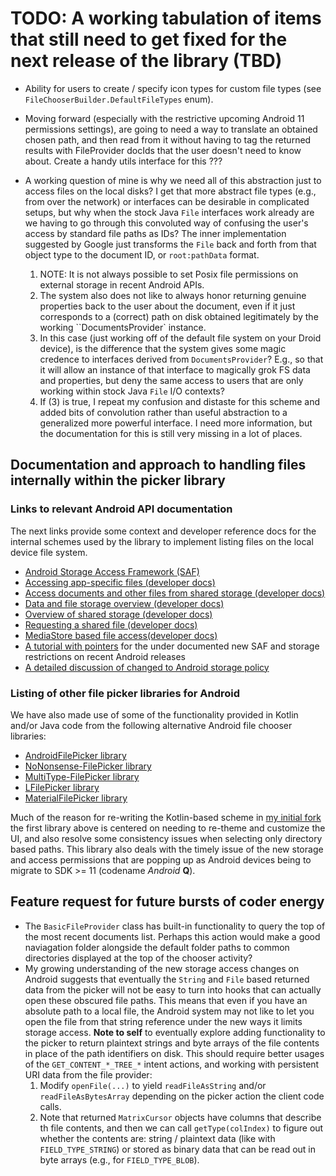 # TODO: A working tabulation of items that still need to get fixed for the next release of the library (TBD)

* Ability for users to create / specify icon types for custom file types (see ``FileChooserBuilder.DefaultFileTypes`` enum).
* Moving forward (especially with the restrictive upcoming Android 11 permissions settings), are going to need a way to
  translate an obtained chosen path, and then read from it without having to tag the returned results with
  FileProvider docIds that the user doesn't need to know about. Create a handy utils interface for this ???

* A working question of mine is why we need all of this abstraction just to access files on the local disks?
  I get that more abstract file types (e.g., from over the network) or interfaces can be desirable in complicated setups,
  but why when the stock Java ``File`` interfaces work already are we having to go through this convoluted way of
  confusing the user's access by standard file paths as IDs? The inner implementation suggested by Google just
  transforms the ``File`` back and forth from that object type to the document ID, or ``root:pathData`` format.
  1. NOTE: It is not always possible to set Posix file permissions on external storage in recent Android APIs.
  2. The system also does not like to always honor returning genuine properties back to the user about the document,
     even if it just corresponds to a (correct) path on disk obtained legitimately by the working ``DocumentsProvider` instance.
  3. In this case (just working off of the default file system on your Droid device), is the difference that the system
     gives some magic credence to interfaces derived from ``DocumentsProvider``? E.g., so that it will allow an
     instance of that interface to magically grok FS data and properties, but deny the same access to users that are only
     working within stock Java ``File`` I/O contexts?
  4. If (3) is true, I repeat my confusion and distaste for this scheme and added bits of convolution rather than
     useful abstraction to a generalized more powerful interface.
     I need more information, but the documentation for this is still very missing in a lot of places.

## Documentation and approach to handling files internally within the picker library

### Links to relevant Android API documentation

The next links provide some context and developer reference docs for the internal schemes used by the 
library to implement listing files on the local device file system. 
* [Android Storage Access Framework (SAF)](https://developer.android.com/guide/topics/providers/document-provider)
* [Accessing app-specific files (developer docs)](https://developer.android.com/training/data-storage/app-specific)
* [Access documents and other files from shared storage (developer docs)](https://developer.android.com/training/data-storage/shared/documents-files)
* [Data and file storage overview (developer docs)](https://developer.android.com/training/data-storage)
* [Overview of shared storage (developer docs)](https://developer.android.com/training/data-storage/shared)
* [Requesting a shared file (developer docs)](https://developer.android.com/training/secure-file-sharing/request-file.html)
* [MediaStore based file access(developer docs)](https://developer.android.com/reference/android/provider/MediaStore)
* [A tutorial with pointers](https://medium.com/androiddevelopers/building-a-documentsprovider-f7f2fb38e86a) 
   for the under documented new SAF and storage restrictions on recent Android releases
* [A detailed discussion of changed to Android storage policy](http://thewindowsupdate.com/2020/06/03/scoped-storage-in-android-10-android-11/)

### Listing of other file picker libraries for Android

We have also made use of some of the functionality provided in Kotlin and/or Java code from the 
following alternative Android file chooser libraries:
* [AndroidFilePicker library](https://github.com/rosuH/AndroidFilePicker)
* [NoNonsense-FilePicker library](https://github.com/spacecowboy/NoNonsense-FilePicker)
* [MultiType-FilePicker library](https://github.com/fishwjy/MultiType-FilePicker/blob/master/filepicker/src/main/java/com/vincent/filepicker/filter/callback/FileLoaderCallbacks.java)
* [LFilePicker library](https://github.com/leonHua/LFilePicker)
* [MaterialFilePicker library](https://github.com/nbsp-team/MaterialFilePicker)

Much of the reason for re-writing the Kotlin-based scheme in 
[my initial fork](https://github.com/maxieds/AndroidFilePicker) 
the first library above is 
centered on needing to re-theme and customize the UI, and also resolve some consistency issues 
when selecting only directory based paths. This library also deals with the timely issue of the 
new storage and access permissions that are popping up as Android devices being to migrate to 
SDK >= 11 (codename *Android* **Q**).

## Feature request for future bursts of coder energy

* The ``BasicFileProvider`` class has built-in functionality to query the top of the most recent 
  documents list. Perhaps this action would make a good naviagation folder alongside the 
  default folder paths to common directories displayed at the top of the chooser activity?
* My growing understanding of the new storage access changes on Android suggests that eventually 
  the ``String`` and ``File`` based returned data from the picker will not be easy to 
  turn into hooks that can actually open these obscured file paths. This means that even if you 
  have an absolute path to a local file, the Android system may not like to let you open the 
  file from that string reference under the new ways it limits storage access. 
  **Note to self** to eventually explore adding functionality to the picker to return 
  plaintext strings and byte arrays of the file contents in place of the path identifiers on disk. 
  This should require better usages of the ``GET_CONTENT_*_TREE_*`` intent actions, and 
  working with persistent URI data from the file provider:
  1. Modify ``openFile(...)`` to yield ``readFileAsString`` and/or ``readFileAsBytesArray`` 
     depending on the picker action the client code calls. 
  2. Note that returned ``MatrixCursor`` objects have columns that describe th file contents, and then 
     we can call ``getType(colIndex)`` to figure out whether the contents are: 
     string / plaintext data (like with ``FIELD_TYPE_STRING``) or stored as 
     binary data that can be read out in byte arrays (e.g., for `FIELD_TYPE_BLOB`).
